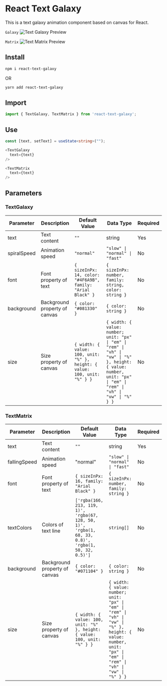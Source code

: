 # React Text Galaxy

This is a text galaxy animation component based on canvas for React.

`Galaxy`
![Text Galaxy Preview](preview/preview-react-text-galaxy.gif)

`Matrix`
![Text Matrix Preview](preview/preview-react-text-matrix.gif)

## Install

```bash
npm i react-text-galaxy
```

OR

```bash
yarn add react-text-galaxy
```

## Import

```typescript
import { TextGalaxy, TextMatrix } from 'react-text-galaxy';
```

## Use

```typescript
const [text, setText] = useState<string>("");

<TextGalaxy
  text={text}
/>

<TextMatrix
  text={text}
/>
```

## Parameters

### TextGalaxy

| Parameter   | Description                   | Default Value                                                             | Data Type                                                                                                                                                         | Required |
| ----------- | ----------------------------- | ------------------------------------------------------------------------- | ----------------------------------------------------------------------------------------------------------------------------------------------------------------- | -------- |
| text        | Text content                  | `""`                                                                      | string                                                                                                                                                            | Yes      |
| spiralSpeed | Animation speed               | `"normal"`                                                                | `"slow" \| "normal" \| "fast"`                                                                                                                                    | No       |
| font        | Font property of text         | `{ sizeInPx: 14, color: "#4F6A9B", family: "Arial Black" }`               | `{ sizeInPx: number, family: string, color: string }`                                                                                                             | No       |
| background  | Background property of canvas | `{ color: "#081330" }`                                                    | `{ color: string }`                                                                                                                                               | No       |
| size        | Size property of canvas       | `{ width: { value: 100, unit: "%" }, height: { value: 100, unit: "%" } }` | `{ width: { value: number; unit: "px" \| "em" \| "rem" \| "vh" \| "vw" \| "%" }, height: { value: number, unit: "px" \| "em" \| "rem" \| "vh" \| "vw" \| "%" } }` | No       |

### TextMatrix

| Parameter    | Description                   | Default Value                                                                                        | Data Type                                                                                                                                                         | Required |
| ------------ | ----------------------------- | ---------------------------------------------------------------------------------------------------- | ----------------------------------------------------------------------------------------------------------------------------------------------------------------- | -------- |
| text         | Text content                  | `""`                                                                                                 | string                                                                                                                                                            | Yes      |
| fallingSpeed | Animation speed               | "normal"                                                                                             | `"slow" \| "normal" \| "fast"`                                                                                                                                    | No       |
| font         | Font property of text         | `{ sizeInPx: 16, family: "Arial Black" }`                                                            | `{ sizeInPx: number, family: string }`                                                                                                                            | No       |
| textColors   | Colors of text line           | `['rgba(166, 213, 119, 1)', 'rgba(67, 128, 50, 1)', 'rgba(1, 68, 33, 0.8)', 'rgba(1, 50, 32, 0.5)']` | `string[]`                                                                                                                                                        | No       |
| background   | Background property of canvas | `{ color: "#071104" }`                                                                               | `{ color: string }`                                                                                                                                               | No       |
| size         | Size property of canvas       | `{ width: { value: 100, unit: "%" }, height: { value: 100, unit: "%" } }`                            | `{ width: { value: number; unit: "px" \| "em" \| "rem" \| "vh" \| "vw" \| "%" }, height: { value: number, unit: "px" \| "em" \| "rem" \| "vh" \| "vw" \| "%" } }` | No       |
